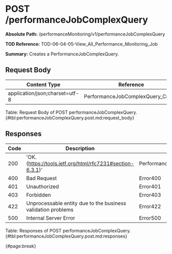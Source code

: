 <!--
    ATTENTION: This file was generated via gradle!
               Do NOT manually edit this file! Any such changes will be overwritten!
-->

# POST /performanceJobComplexQuery

**Absolute Path:** /performanceMonitoring/v1/performanceJobComplexQuery

**TOD Reference:** TOD-06-04-05-View_All_Performance_Monitoring_Job

**Summary:** Creates a PerformanceJobComplexQuery.

## Request Body

| Content Type | Reference |
|--------------|-----------|
| application/json;charset=utf-8 | PerformanceJobComplexQuery_Create |

Table: Request Body of POST performanceJobComplexQuery. {#tbl:performanceJobComplexQuery.post.md:request_body}

## Responses

| Code | Description | Content |
|------|-------------|---------|
| 200 | 'OK. (https://tools.ietf.org/html/rfc7231#section-6.3.1)' | PerformanceJobComplexQuery |
| 400 | Bad Request | Error400 |
| 401 | Unauthorized | Error401 |
| 403 | Forbidden | Error403 |
| 422 | Unprocessable entity due to the business validation problems | Error422 |
| 500 | Internal Server Error | Error500 |

Table: Responses of POST performanceJobComplexQuery. {#tbl:performanceJobComplexQuery.post.md:responses}

{#page:break}
